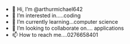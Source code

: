 - 👋 Hi, I’m @arthurmichael642
- 👀 I’m interested in.....coding
- 🌱 I’m currently learning...computer science
- 💞️ I’m looking to collaborate on.... applications
- 📫 How to reach me....0276658401

<!---
arthurmichael642/arthurmichael642 is a ✨ special ✨ repository because its `README.md` (this file) appears on your GitHub profile.
You can click the Preview link to take a look at your changes.
--->
